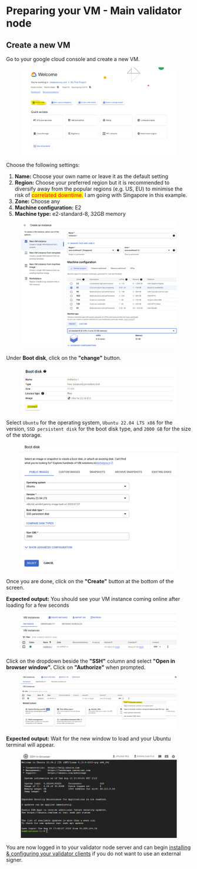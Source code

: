 # Preparing your VM - Main validator node

## Create a new VM

Go to your google cloud console and create a new VM.

<figure><img src="../.gitbook/assets/image.png" alt=""><figcaption></figcaption></figure>

Choose the following settings:

1. **Name:** Choose your own name or leave it as the default setting
2. **Region:** Choose your preferred region but it is recommended to diversify away from the popular regions (e.g. US, EU) to minimise the risk of <mark style="color:red;">correlated downtime.</mark> I am going with Singapore in this example.
3. **Zone:** Choose any
4. **Machine configuration:** E2
5. **Machine type:** e2-standard-8, 32GB memory

<figure><img src="../.gitbook/assets/Screenshot 2023-08-16 at 5.49.17 PM.png" alt=""><figcaption></figcaption></figure>

&#x20;Under **Boot disk**, click on the **"change"** button.

<figure><img src="../.gitbook/assets/image (2).png" alt=""><figcaption></figcaption></figure>

Select `Ubuntu` for the operating system, `Ubuntu 22.04 LTS x86` for the version, `SSD persistent disk` for the boot disk type, and `2000 GB` for the size of the storage.

<figure><img src="../.gitbook/assets/Screenshot 2023-08-17 at 2.28.49 PM.png" alt=""><figcaption></figcaption></figure>

Once you are done, click on the **"Create"** button at the bottom of the screen.

**Expected output:** You should see your VM instance coming online after loading for a few seconds

<figure><img src="../.gitbook/assets/image (4).png" alt=""><figcaption></figcaption></figure>

&#x20;Click on the dropdown beside the **"SSH"** column and select **"Open in browser window".** Click on **"Authorize"** when prompted.

<figure><img src="../.gitbook/assets/image (5).png" alt=""><figcaption></figcaption></figure>

**Expected output:** Wait for the new window to load and your Ubuntu terminal will appear.

<figure><img src="../.gitbook/assets/image (6).png" alt=""><figcaption></figcaption></figure>

You are now logged in to your validator node server and can begin [installing & configuring your validator clients](broken-reference) if you do not want to use an external signer.
